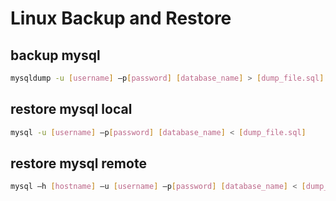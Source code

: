 # Linux Backup and Restore

## backup mysql

```bash
mysqldump -u [username] –p[password] [database_name] > [dump_file.sql]
```

## restore mysql local

```bash
mysql -u [username] –p[password] [database_name] < [dump_file.sql]
```

## restore mysql remote

```bash
mysql –h [hostname] –u [username] –p[password] [database_name] < [dump_file.sql]
```
